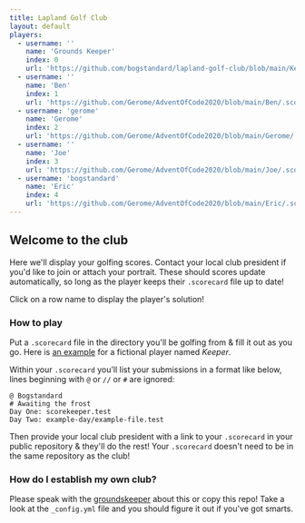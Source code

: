 ```yaml
---
title: Lapland Golf Club
layout: default
players:
  - username: ''
    name: 'Grounds Keeper'
    index: 0
    url: 'https://github.com/bogstandard/lapland-golf-club/blob/main/Keeper/.scorecard'
  - username: ''
    name: 'Ben'
    index: 1
    url: 'https://github.com/Gerome/AdventOfCode2020/blob/main/Ben/.scorecard'
  - username: 'gerome'
    name: 'Gerome'
    index: 2
    url: 'https://github.com/Gerome/AdventOfCode2020/blob/main/Gerome/.scorecard'
  - username: ''
    name: 'Joe'
    index: 3
    url: 'https://github.com/Gerome/AdventOfCode2020/blob/main/Joe/.scorecard'
  - username: 'bogstandard'
    name: 'Eric'
    index: 4
    url: 'https://github.com/Gerome/AdventOfCode2020/blob/main/Eric/.scorecard'
---
```


## Welcome to the club

Here we'll display your golfing scores. Contact your local club president if you'd like to join or attach your portrait. These should scores update automatically, so long as the player keeps their `.scorecard` file up to date!

Click on a row name to display the player's solution!

### How to play

Put a `.scorecard` file in the directory you'll be golfing from & fill it out as you go. Here is [an example](https://github.com/bogstandard/lapland-golf-club/blob/main/Keeper/.scorecard) for a fictional player named _Keeper_.

Within your `.scorecard` you'll list your submissions in a format like below, lines beginning with `@` or `//` or `#` are ignored:

```
@ Bogstandard
# Awaiting the frost
Day One: scorekeeper.test
Day Two: example-day/example-file.test
```

Then provide your local club president with a link to your `.scorecard` in your public repository & they'll do the rest! Your `.scorecard` doesn't need to be in the same repository as the club!

### How do I establish my own club?

Please speak with the [groundskeeper](https://github.com/bogstandard/) about this or copy this repo! Take a look at the `_config.yml` file and you should figure it out if you've got smarts.
